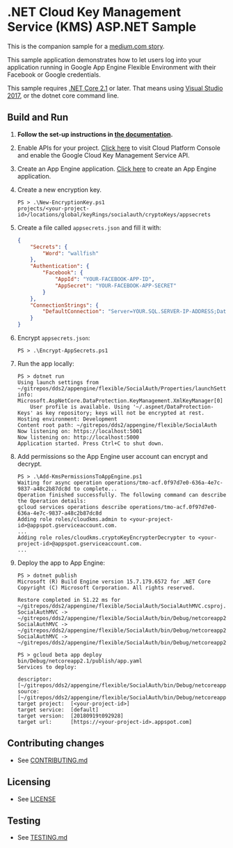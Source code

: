 # .NET Cloud Key Management Service (KMS) ASP.NET Sample

This is the companion sample for a [medium.com story](https://medium.com/@SurferJeff/adding-social-login-to-your-net-app-engine-application-9b7f4149eb73).

This sample application demonstrates how to let users log into your application
running in Google App Engine Flexible Environment with their Facebook or Google
credentials.  

This sample requires [.NET Core 2.1](
    https://www.microsoft.com/net/core) or later.  That means using
[Visual Studio 2017](
    https://www.visualstudio.com/), or the dotnet core command line.

## Build and Run

1.  **Follow the set-up instructions in [the documentation](https://cloud.google.com/dotnet/docs/setup).**

2.  Enable APIs for your project.
    [Click here](https://console.cloud.google.com/flows/enableapi?apiid=cloudkms.googleapis.com&showconfirmation=true)
    to visit Cloud Platform Console and enable the Google Cloud Key Management Service API.

3.  Create an App Engine application.
    [Click here](https://console.cloud.google.com/appengine) to create an
    App Engine application.

4.  Create a new encryption key.
    ```
    PS > .\New-EncryptionKey.ps1
    projects/<your-project-id>/locations/global/keyRings/socialauth/cryptoKeys/appsecrets
    ```

5.  Create a file called `appsecrets.json` and fill it with:
    ```json
    {
        "Secrets": {
            "Word": "wallfish"
        },
        "Authentication": {
            "Facebook": {
                "AppId": "YOUR-FACEBOOK-APP-ID",
                "AppSecret": "YOUR-FACEBOOK-APP-SECRET"
            }
        },
        "ConnectionStrings": {
            "DefaultConnection": "Server=YOUR.SQL.SERVER-IP-ADDRESS;Database=webusers;User Id=aspnet;Password=YOUR-PASSWORD"
        }    
    }
    ```

6.  Encrypt `appsecrets.json`:
    ```
    PS > .\Encrypt-AppSecrets.ps1
    ```

7.  Run the app locally:
    ```
    PS > dotnet run
    Using launch settings from ~/gitrepos/dds2/appengine/flexible/SocialAuth/Properties/launchSettings.json...
    info: Microsoft.AspNetCore.DataProtection.KeyManagement.XmlKeyManager[0]
        User profile is available. Using '~/.aspnet/DataProtection-Keys' as key repository; keys will not be encrypted at rest.
    Hosting environment: Development
    Content root path: ~/gitrepos/dds2/appengine/flexible/SocialAuth
    Now listening on: https://localhost:5001
    Now listening on: http://localhost:5000
    Application started. Press Ctrl+C to shut down.
    ```

8.  Add permissions so the App Engine user account can encrypt and decrypt.
    ```
    PS > .\Add-KmsPermissionsToAppEngine.ps1
    Waiting for async operation operations/tmo-acf.0f97d7e0-636a-4e7c-9837-a48c2b87dc8d to complete...
    Operation finished successfully. The following command can describe the Operation details:
    gcloud services operations describe operations/tmo-acf.0f97d7e0-636a-4e7c-9837-a48c2b87dc8d
    Adding role roles/cloudkms.admin to <your-project-id>@appspot.gserviceaccount.com.
    ...
    Adding role roles/cloudkms.cryptoKeyEncrypterDecrypter to <your-project-id>@appspot.gserviceaccount.com.
    ...
    ```

9.  Deploy the app to App Engine:
    ```
    PS > dotnet publish
    Microsoft (R) Build Engine version 15.7.179.6572 for .NET Core
    Copyright (C) Microsoft Corporation. All rights reserved.

    Restore completed in 51.22 ms for ~/gitrepos/dds2/appengine/flexible/SocialAuth/SocialAuthMVC.csproj.
    SocialAuthMVC -> ~/gitrepos/dds2/appengine/flexible/SocialAuth/bin/Debug/netcoreapp2.1/SocialAuthMVC.dll
    SocialAuthMVC -> ~/gitrepos/dds2/appengine/flexible/SocialAuth/bin/Debug/netcoreapp2.1/SocialAuthMVC.Views.dll
    SocialAuthMVC -> ~/gitrepos/dds2/appengine/flexible/SocialAuth/bin/Debug/netcoreapp2.1/publish/
    ```

    ```
    PS > gcloud beta app deploy bin/Debug/netcoreapp2.1/publish/app.yaml
    Services to deploy:

    descriptor:      [~/gitrepos/dds2/appengine/flexible/SocialAuth/bin/Debug/netcoreapp2.1/publish/app.yaml]
    source:          [~/gitrepos/dds2/appengine/flexible/SocialAuth/bin/Debug/netcoreapp2.1/publish]
    target project:  [<your-project-id>]
    target service:  [default]
    target version:  [20180919t092928]
    target url:      [https://<your-project-id>.appspot.com]
    ```

## Contributing changes

* See [CONTRIBUTING.md](../../../CONTRIBUTING.md)

## Licensing

* See [LICENSE](../../../LICENSE)

## Testing

* See [TESTING.md](../../../TESTING.md)
